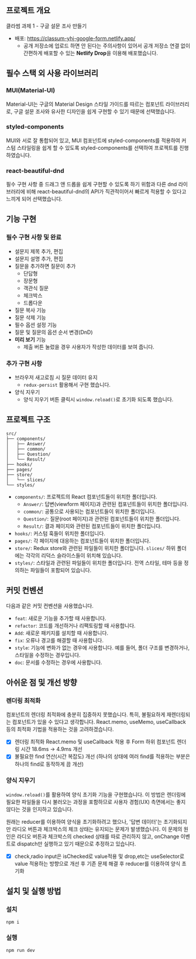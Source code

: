 ## 프로젝트 개요

클라썸 과제 1 - 구글 설문 조사 만들기

- 배포: https://classum-yhj-google-form.netlify.app/
  - 공개 저장소에 업로드 하면 안 된다는 주의사항이 있어서 공개 저장소 연결 없이 간편하게 배포할 수 있는 **Netlify Drop**을 이용해 배포했습니다.

## 필수 스택 외 사용 라이브러리

### MUI(Material-UI)

Material-UI는 구글의 Material Design 스타일 가이드를 따르는 컴포넌트 라이브러리로, 구글 설문 조사와 유사한 디자인을 쉽게 구현할 수 있기 때문에 선택했습니다.

### styled-components

MUI와 서로 잘 통합되어 있고, MUI 컴포넌트에 styled-components를 적용하여 커스텀 스타일링을 쉽게 할 수 있도록 styled-components를 선택하여 프로젝트를 진행하였습니다.

### react-beautiful-dnd

필수 구현 사항 중 드래그 앤 드롭을 쉽게 구현할 수 있도록 하기 위함과
다른 dnd 라이브러리에 비해 react-beautiful-dnd의 API가 직관적이어서 빠르게 적용할 수 있다고 느끼게 되어 선택했습니다.

## 기능 구현

### 필수 구현 사항 및 완료

- 설문지 제목 추가, 편집
- 설문지 설명 추가, 편집
- 질문을 추가하면 질문이 추가
  - 단답형
  - 장문형
  - 객관식 질문
  - 체크박스
  - 드롭다운
- 질문 복사 기능
- 질문 삭제 기능
- 필수 옵션 설정 기능
- 질문 및 질문의 옵션 순서 변경(DnD)
- **미리 보기** 기능
  - 제출 버튼 눌렀을 경우 사용자가 작성한 데이터를 보여 줍니다.

### 추가 구현 사항

- 브라우저 새고로침 시 질문 데이터 유지
  - `redux-persist` 활용해서 구현 했습니다.
- 양식 지우기
  - 양식 지우기 버튼 클릭시 `window.reload()`로 초기화 되도록 했습니다.

## 프로젝트 구조

```
src/
├── components/
│   ├── Answer/
│   ├── common/
│   ├── Question/
│   └── Result/
├── hooks/
├── pages/
├── store/
│   └── slices/
└── styles/
```

- `components/`: 프로젝트의 React 컴포넌트들이 위치한 폴더입니다.
  - `Answer/`: 답변(viewform 페이지)과 관련된 컴포넌트들이 위치한 폴더입니다.
  - `common/`: 공통으로 사용되는 컴포넌트들이 위치한 폴더입니다.
  - `Question/`: 질문(root 페이지)과 관련된 컴포넌트들이 위치한 폴더입니다.
  - `Result/`: 결과 페이지와 관련된 컴포넌트들이 위치한 폴더입니다.
- `hooks/`: 커스텀 훅들이 위치한 폴더입니다.
- `pages/`: 각 페이지에 대응하는 컴포넌트들이 위치한 폴더입니다.
- `store/`: Redux store와 관련된 파일들이 위치한 폴더입니다. `slices/` 하위 폴더에는 각각의 리덕스 슬라이스들이 위치해 있습니다.
- `styles/`: 스타일과 관련된 파일들이 위치한 폴더입니다. 전역 스타일, 테마 등을 정의하는 파일들이 포함되어 있습니다.

## 커밋 컨벤션

다음과 같은 커밋 컨벤션을 사용했습니다.

- `feat`: 새로운 기능을 추가할 때 사용합니다.
- `refactor`: 코드를 개선하거나 리팩토링할 때 사용합니다.
- `Add`: 새로운 패키지를 설치할 때 사용합니다.
- `fix`: 오류나 경고를 해결할 때 사용합니다.
- `style`: 기능에 변화가 없는 경우에 사용합니다. 예를 들어, 폴더 구조를 변경하거나, 스타일을 수정하는 경우입니다.
- `doc`: 문서를 수정하는 경우에 사용합니다.

## 아쉬운 점 및 개선 방향

### 렌더링 최적화

컴포넌트의 렌더링 최적화에 충분히 집중하지 못했습니다. 특히, 불필요하게 재렌더링되는 컴포넌트가 있을 수 있다고 생각합니다.
React.memo, useMemo, useCallback 등의 최적화 기법을 적용하는 것을 고려하겠습니다.

- [x] 렌더링 최적화 React.memo 및 useCallback 적용 후 Form 하위 컴포넌트 렌더링 시간 18.6ms -> 4.9ms 개선
- [x] 불필요한 find 연산(시간 복잡도) 개선 (하나의 상태에 여러 find를 적용하는 부분은 하나의 find로 동작하게 끔 개선)

### 양식 지우기

`window.reload()`를 활용하여 양식 초기화 기능을 구현했습니다. 이 방법은 렌더링에 필요한 파일들을 다시 불러오는 과정을 포함하므로 사용자 경험(UX) 측면에서는 좋지 않다는 것을 인지하고 있습니다.

원래는 reducer를 이용하여 양식을 초기화하려고 했으나, '답변 데이터'는 초기화되지만 라디오 버튼과 체크박스의 체크 상태는 유지되는 문제가 발생했습니다. 이 문제의 원인은 라디오 버튼과 체크박스의 checked 상태를 따로 관리하지 않고, onChange 이벤트로 dispatch만 실행하고 있기 때문으로 추정하고 있습니다.

- [x] check,radio input은 isChecked로 value적용 및 drop,etc는 useSelector로 value 적용하는 방향으로 개선 후 기존 문제 해결 후 reducer를 이용하여 양식 초기화

## 설치 및 실행 방법

### 설치

```
npm i
```

### 실행

```
npm run dev
```
